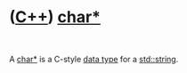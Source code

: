 



 

 

 

 

 

([C++](Cpp.htm)) [char\*](CppCharPointer.htm)
=============================================

 

A [char\*](CppCharPointer.htm) is a C-style [data type](CppDataType.htm)
for a [std::string](CppString.htm).

 

 

 

 

 





 



